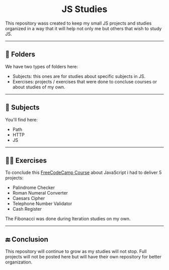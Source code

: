 <h1 align="center">JS Studies</h1>

This repository wass created to keep my small JS projects and studies organized in a way that it will help not only me but others that wish to study JS.

---

## 📁 Folders

We have two types of folders here:

- Subjects: this ones are for studies about specific subjects in JS.
- Exercises: projects / exercises that were done to concluse courses or about studies of my own.

---

## 📕 Subjects

You'll find here:

- Path
- HTTP
- JS

---

## 👨‍🎓 Exercises

To conclude this [FreeCodeCamp Course](https://www.freecodecamp.org/learn/javascript-algorithms-and-data-structures/) about JavaScript i had to deliver 5 projects:

- Palindrome Checker
- Roman Numeral Converter
- Caesars Cipher
- Telephone Number Validator
- Cash Register

The Fibonacci was done during Iteration studies on my own.

---

## 🔚 Conclusion

This repository will continue to grow as my studies will not stop. Full projects will not be posted here but will have their own repository for better organization.
